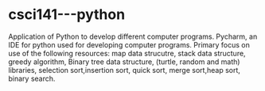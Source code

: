# csci141---python
Application of Python to develop different computer programs. Pycharm, an IDE for python used for developing computer programs.
Primary focus on use of the following resources:
map data strucutre,
stack data structure,
greedy algorithm,
Binary tree data structure,
(turtle, random and math) libraries,
selection sort,insertion sort, quick sort, merge sort,heap sort, binary search.
